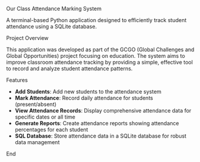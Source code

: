 Our Class Attendance Marking System

A terminal-based Python application designed to efficiently track student attendance using a SQLite database.

 Project Overview

This application was developed as part of the GCGO (Global Challenges and Global Opportunities) project focusing on education. The system aims to improve classroom attendance tracking by providing a simple, effective tool to record and analyze student attendance patterns.

 Features

- **Add Students**: Add new students to the attendance system
- **Mark Attendance**: Record daily attendance for students (present/absent)
- **View Attendance Records**: Display comprehensive attendance data for specific dates or all time
- **Generate Reports**: Create attendance reports showing attendance percentages for each student
- **SQL Database**: Store attendance data in a SQLite database for robust data management

End



